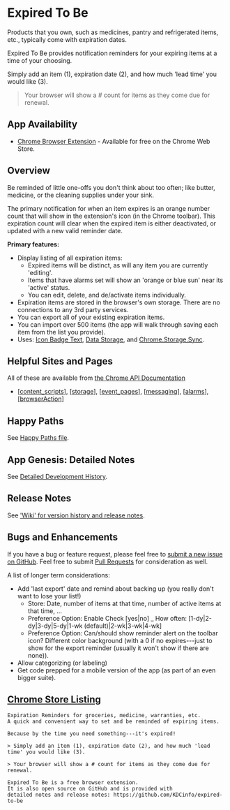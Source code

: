 # Expired To Be

Products that you own, such as medicines, pantry and refrigerated items, etc., typically come with expiration dates.

Expired To Be provides notification reminders for your expiring items at a time of your choosing.

Simply add an item (1), expiration date (2), and how much 'lead time' you would like (3).

> Your browser will show a # count for items as they come due for renewal.

## App Availability

  - [Chrome Browser Extension](https://chrome.google.com/webstore/detail/expired-to-be/kamjiblbgmiobifooelpmlkojmadmcan) - Available for free on the Chrome Web Store.

## Overview

Be reminded of little one-offs you don't think about too often; like butter, medicine, or the cleaning supplies under your sink.

The primary notification for when an item expires is an orange number count that will show in the extension's icon (in the Chrome toolbar). This expiration count will clear when the expired item is either deactivated, or updated with a new valid reminder date.

**Primary features:**

  - Display listing of all expiration items:
  	+ Expired items will be distinct, as will any item you are currently 'editing'.
  	+ Items that have alarms set will show an 'orange or blue sun' near its 'active' status.
  	+ You can edit, delete, and de/activate items individually.
  - Expiration items are stored in the browser's own storage. There are no connections to any 3rd party services.
  - You can export all of your existing expiration items.
  - You can import over 500 items (the app will walk through saving each item from the list you provide).
  - Uses: [Icon Badge Text](https://developer.chrome.com/extensions/browserAction#badge), [Data Storage](https://developer.chrome.com/extensions/storage), and [Chrome.Storage.Sync](https://developer.chrome.com/extensions/storage#property-sync).

## Helpful Sites and Pages

All of these are available from [the Chrome API Documentation](https://developer.chrome.com/extensions)

  * [[content_scripts](https://developer.chrome.com/extensions/content_scripts)], [[storage](https://developer.chrome.com/extensions/storage)], [[event_pages](https://developer.chrome.com/extensions/event_pages)], [[messaging](https://developer.chrome.com/extensions/messaging)], [[alarms](https://developer.chrome.com/extensions/alarms)], [[browserAction](https://developer.chrome.com/extensions/browserAction)]

## Happy Paths

See [Happy Paths file](/public/x2b/x2b-happy-paths.md).

## App Genesis: Detailed Notes

See [Detailed Development History](https://github.com/KDCinfo/expired-to-be/blob/master/public/extensions/chrome/history.md).

## Release Notes

See ['Wiki' for version history and release notes](https://github.com/KDCinfo/expired-to-be/wiki/Expired-To-Be:-Release-Notes-and-Version-History).

## Bugs and Enhancements

If you have a bug or feature request, please feel free to [submit a new issue on GitHub](https://github.com/KDCinfo/expired-to-be/issues). Feel free to submit [Pull Requests](https://github.com/KDCinfo/expired-to-be/pulls) for consideration as well.

A list of longer term considerations:

- Add 'last export' date and remind about backing up (you really don't want to lose your list!)
  	+ Store: Date, number of items at that time, number of active items at that time, ...
  	+ Preference Option: Enable Check [yes|no] _ How often: [1-dy|2-dy|3-dy|5-dy|1-wk (default)|2-wk|3-wk|4-wk]
  	+ Preference Option: Can/should show reminder alert on the toolbar icon? Different color background (with a 0 if no expires---just to show for the export reminder (usually it won't show if there are none)).
- Allow categorizing (or labeling)
- Get code prepped for a mobile version of the app (as part of an even bigger suite).

## [Chrome Store Listing](https://chrome.google.com/webstore/detail/expired-to-be/kamjiblbgmiobifooelpmlkojmadmcan)

```
Expiration Reminders for groceries, medicine, warranties, etc.
A quick and convenient way to set and be reminded of expiring items.
```
```
Because by the time you need something---it's expired!

> Simply add an item (1), expiration date (2), and how much 'lead time' you would like (3).

> Your browser will show a # count for items as they come due for renewal.

Expired To Be is a free browser extension.
It is also open source on GitHub and is provided with
detailed notes and release notes: https://github.com/KDCinfo/expired-to-be
```
